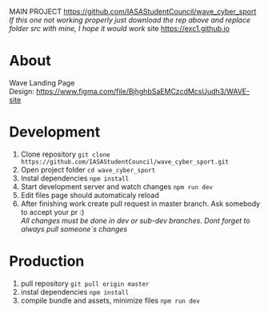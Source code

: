  
 MAIN PROJECT 
 https://github.com/IASAStudentCouncil/wave_cyber_sport
 *If this one not working properly just download the rep above and replace folder src with mine, I hope it would work*
site https://exc1.github.io


# About
 Wave Landing Page  
 Design: https://www.figma.com/file/BjhghbSaEMCzcdMcsUudh3/WAVE-site


# Development
 1. Clone repository `git clone https://github.com/IASAStudentCouncil/wave_cyber_sport.git`
 1. Open project folder `cd wave_cyber_sport`
 1. Instal dependencies `npm install`
 1. Start development server and watch changes `npm run dev`
 1. Edit files page should automaticaly reload
 1. After finishing work create pull request in master branch. Ask somebody to accept your pr :)  
 _All changes must be done in dev or sub-dev branches. Dont forget to always pull someone`s changes_


# Production
 1. pull repository `git pull origin master`
 1. instal dependencies `npm install`
 1. compile bundle and assets, minimize files `npm run dev`
